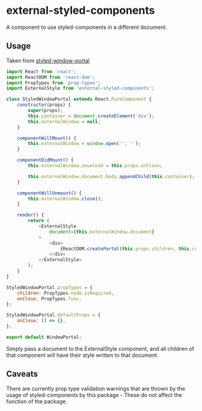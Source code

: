 # external-styled-components #

A component to use styled-components in a different document.

## Usage ##

Taken from [styled-window-portal](https://github.com/Briggybros/styled-window-portal)

```javascript
import React from 'react';
import ReactDOM from 'react-dom';
import PropTypes from 'prop-types';
import ExternalStyle from 'external-styled-components';

class StyledWindowPortal extends React.PureComponent {
    constructor(props) {
        super(props);
        this.container = document.createElement('div');
        this.externalWindow = null;
    }

    componentWillMount() {
        this.externalWindow = window.open('', '');
    }

    componentDidMount() {
        this.externalWindow.onunload = this.props.onClose;

        this.externalWindow.document.body.appendChild(this.container);
    }

    componentWillUnmount() {
        this.externalWindow.close();
    }

    render() {
        return (
            <ExternalStyle
                document={this.externalWindow.document}
            >
                <div>
                    {ReactDOM.createPortal(this.props.children, this.container)}
                </div>
            </ExternalStyle>
        );
    }
}

StyledWindowPortal.propTypes = {
    children: PropTypes.node.isRequired,
    onClose: PropTypes.func,
};

StyledWindowPortal.defaultProps = {
    onClose: () => {},
};

export default WindowPortal;
```

Simply pass a document to the ExternalStyle component, and all children of that component will have their style written to that document.

## Caveats ##

There are currently prop type validation warnings that are thrown by the usage of styled-components by this package - These do not affect the function of the package.